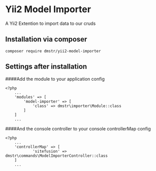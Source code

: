 Yii2 Model Importer
====

A Yii2 Extention to import data to our cruds

## Installation via composer

```
composer require dmstr/yii2-model-importer
```
## Settings after installation 

####Add the module to your application config
```
<?php
    ...
    'modules' => [
        'model-importer' => [
            'class' => dmstr\importer\Module::class
        ]
    ]
    ...
```
####And the console controller to your console controllerMap config
```
<?php
    ...
    'controllerMap' => [
            'sitefusion' => dmstr\commands\ModelImporterController::class
    ]
    ...
```